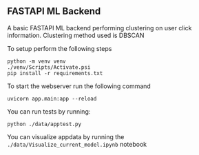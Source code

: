 <!--  -->
## FASTAPI ML Backend
A basic FASTAPI ML backend performing clustering on user click information. Clustering method used is DBSCAN

To setup perform the following steps
```
python -m venv venv
./venv/Scripts/Activate.psi
pip install -r requirements.txt
```

To start the webserver run the following command
```
uvicorn app.main:app --reload
```

You can run tests by running:
```
python ./data/apptest.py
```
You can visualize appdata by running the ```./data/Visualize_current_model.ipynb``` notebook
